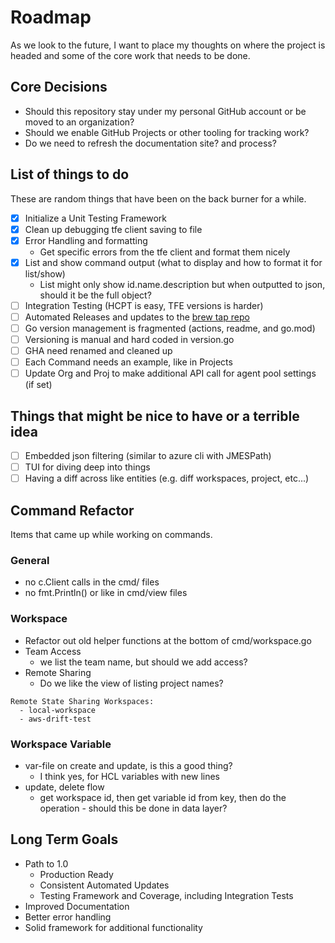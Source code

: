 # Roadmap

As we look to the future, I want to place my thoughts on where the project is headed and some of the core work that needs to be done.

## Core Decisions

- Should this repository stay under my personal GitHub account or be moved to an organization?
- Should we enable GitHub Projects or other tooling for tracking work?
- Do we need to refresh the documentation site? and process?

## List of things to do

These are random things that have been on the back burner for a while.

- [x] Initialize a Unit Testing Framework
- [x] Clean up debugging tfe client saving to file
- [x] Error Handling and formatting
  - Get specific errors from the tfe client and format them nicely
- [x] List and show command output (what to display and how to format it for list/show)
  - List might only show id.name.description but when outputted to json, should it be the full object?
- [ ] Integration Testing (HCPT is easy, TFE versions is harder)
- [ ] Automated Releases and updates to the [brew tap repo](https://github.com/straubt1/homebrew-tap)
- [ ] Go version management is fragmented (actions, readme, and go.mod)
- [ ] Versioning is manual and hard coded in version.go
- [ ] GHA need renamed and cleaned up
- [ ] Each Command needs an example, like in Projects
- [ ] Update Org and Proj to make additional API call for agent pool settings (if set)

## Things that might be nice to have or a terrible idea

- [ ] Embedded json filtering (similar to azure cli with JMESPath)
- [ ] TUI for diving deep into things
- [ ] Having a diff across like entities (e.g. diff workspaces, project, etc...)

## Command Refactor

Items that came up while working on commands.

### General

- no c.Client calls in the cmd/ files
- no fmt.Println() or like in cmd/view files

### Workspace

- Refactor out old helper functions at the bottom of cmd/workspace.go
- Team Access
  - we list the team name, but should we add access?
- Remote Sharing
  - Do we like the view of listing project names?
```
Remote State Sharing Workspaces:
  - local-workspace
  - aws-drift-test
```

### Workspace Variable

- var-file on create and update, is this a good thing?
  - I think yes, for HCL variables with new lines
- update, delete flow
  - get workspace id, then get variable id from key, then do the operation - should this be done in data layer?

## Long Term Goals

- Path to 1.0
  - Production Ready
  - Consistent Automated Updates
  - Testing Framework and Coverage, including Integration Tests
- Improved Documentation
- Better error handling
- Solid framework for additional functionality

